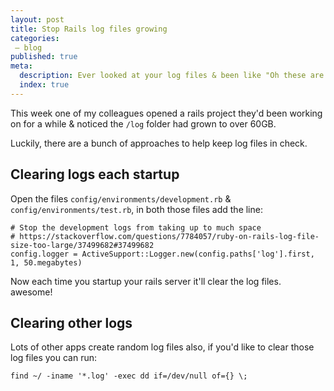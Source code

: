 ```yaml
---
layout: post
title: Stop Rails log files growing
categories:
 – blog
published: true
meta:
  description: Ever looked at your log files & been like "Oh these are taking up lots of space"
  index: true
---
```


This week one of my colleagues opened a rails project they'd been working on for a while & noticed the `/log` folder had grown to over 60GB. 

Luckily, there are a bunch of approaches to help keep log files in check.

## Clearing logs each startup

Open the files `config/environments/development.rb` & `config/environments/test.rb`, in both those files add the line:

    # Stop the development logs from taking up to much space
    # https://stackoverflow.com/questions/7784057/ruby-on-rails-log-file-size-too-large/37499682#37499682
    config.logger = ActiveSupport::Logger.new(config.paths['log'].first, 1, 50.megabytes)

Now each time you startup your rails server it'll clear the log files. awesome!

## Clearing other logs

Lots of other apps create random log files also, if you'd like to clear those log files you can run:

    find ~/ -iname '*.log' -exec dd if=/dev/null of={} \;
